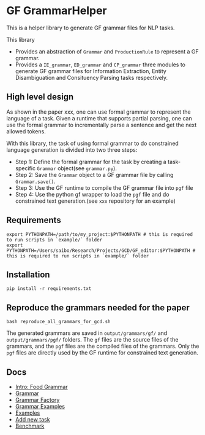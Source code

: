 # GF GrammarHelper

This is a helper library to generate GF grammar files for NLP tasks.

This library
- Provides an abstraction of `Grammar` and `ProductionRule` to represent a GF grammar.
- Provides a `IE_grammar`, `ED_grammar` and `CP_grammar` three modules to generate GF grammar files for Information Extraction, Entity Disambiguation and Consituency Parsing tasks respectively.

## High level design

As shown in the paper xxx, one can use formal grammar to represent the language of a task.
Given a runtime that supports partial parsing, one can use the formal grammar to incrementally parse a sentence and get the next allowed tokens.

With this library, the task of using formal grammar to do constrained language generation is divided into two three steps:
- Step 1: Define the formal grammar for the task by creating a task-specific `Grammar` object(see `grammar.py`).
- Step 2: Save the `Grammar` object to a GF grammar file by calling `Grammar.save()`.
- Step 3: Use the GF runtime to compile the GF grammar file into `pgf` file
- Step 4: Use the python gf wrapper to load the `pgf` file and do constrained text generation.(see `xxx` repository for an example)



## Requirements

```
export PYTHONPATH=/path/to/my_project:$PYTHONPATH # this is required to run scripts in `example/` folder
export PYTHONPATH=/Users/saibo/Research/Projects/GCD/GF_editor:$PYTHONPATH # this is required to run scripts in `example/` folder
```

## Installation

```
pip install -r requirements.txt
```

## Reproduce the grammars needed for the paper

```
bash reproduce_all_grammars_for_gcd.sh
```

The generated grammars are saved in `output/grammars/gf/` and `output/grammars/pgf/` folders.
The `gf` files are the source files of the grammars, and the `pgf` files are the compiled files of the grammars.
Only the `pgf` files are directly used by the GF runtime for constrained text generation.

## Docs

- [Intro: Food Grammar](docs/food_grammar.md)
- [Grammar](docs/grammar.md)
- [Grammar Factory](docs/grammar_factory.md)
- [Grammar Examples](docs/example_grammar.md)
- [Examples](docs/examples.md)
- [Add new task](docs/add_new_task.md)
- [Benchmark](docs/benchmark.md)
